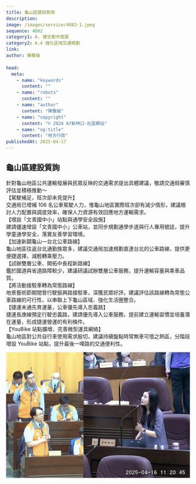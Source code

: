 ```yaml
---
title: 龜山區建設質詢
description:
image: /images/service/4082-1.jpeg
sequence: 4082
category1: A. 健全都市發展
category2: A.4 強化區域交通規劃
link:
author: 陳雅倫

head:
  meta:
    - name: "keywords"
      content: ""
    - name: "robots"
      content: ""
    - name: "author"
      content: "陳雅倫"
    - name: "copyright"
      content: "© 2024 A7新林口-社區網站"
    - name: "og:title"
      content: "地方行政"
publishedAt: 2025-04-17
---
```


## 龜山區建設質詢

針對龜山地區公共運輸發展與民眾反映的交通需求提出具體建議，敬請交通局審慎評估並積極推動～  
【駕駛補足，班次卻未見提升】  
交通局已增補 106 名公車駕駛人力，惟龜山地區實際班次卻有減少情形，建議檢討人力配置與調度效率，確保人力資源有效回應地方運輸需求。  
【增設「文青國中小」站點與通學安全設施】  
建請儘速增設「文青國中小」公車站，並同步規劃通學步道與行人專用號誌，提升學童通學安全，落實友善學習環境。  
【加速新闢龜山—台北公車路線】  
龜山地區往返台北通勤族眾多，建議交通局加速規劃直達台北的公車路線，提供更便捷選擇，減輕轉乘壓力。  
【試辦雙層公車、開拓中長程新路線】  
鑑於國道與省道路障較少，建議研議試辦雙層公車服務，提升運輸容量與乘車品質。  
【將活動接駁車轉為常態路線】  
地景藝術節期間曾行駛振興路接駁車，深獲民眾好評。建議評估該路線轉為常態公車路線的可行性，以串聯上下龜山區域、強化生活圈整合。  
【捷運未通先育運量，公車優先導入忠義路】  
捷運長庚線預定行駛忠義路，建請優先導入公車服務，提前建立運輸習慣並培養潛在運量，形成捷運營運的有利條件。  
【YouBike 站點擴增，完善微型運具網絡】  
龜山地區對公共自行車使用需求殷切，建議持續盤點時常無車可借之熱區，分階段增設 YouBike 站點，提升最後一哩路的交通便利性。

![s4082-1.jpeg](/images/service/s4082-1.jpeg)
